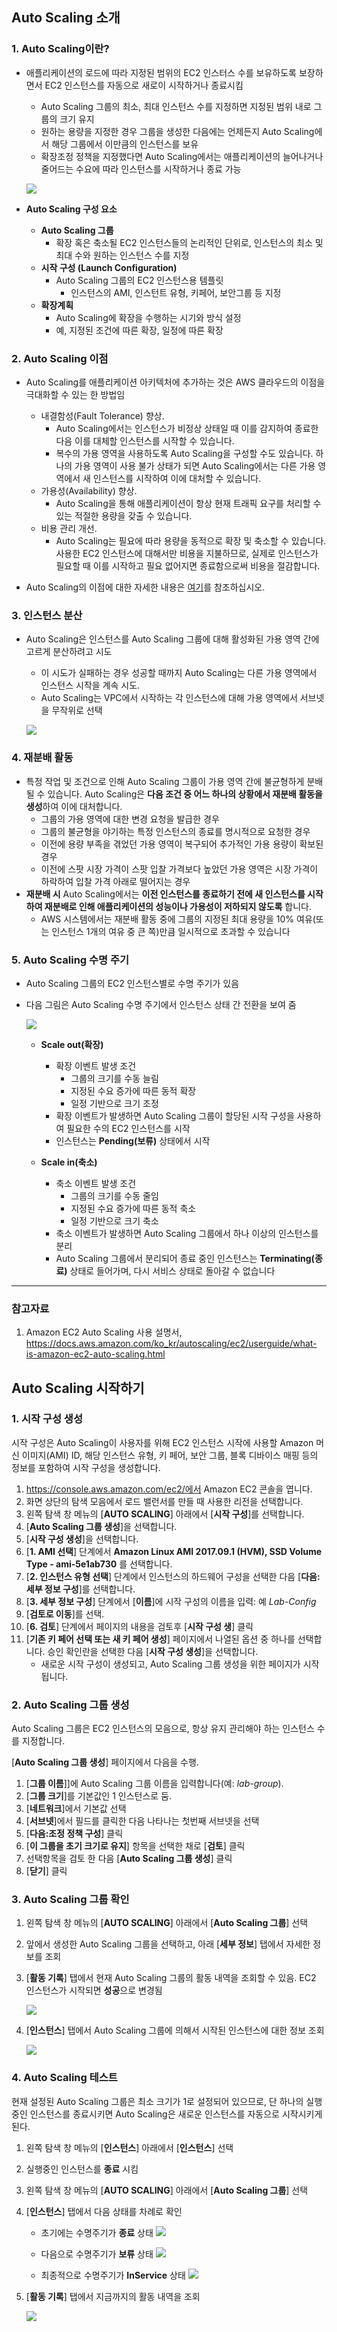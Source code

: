 ## Auto Scaling 소개

### 1. Auto Scaling이란?
- 애플리케이션의 로드에 따라 지정된 범위의 EC2 인스터스 수를 보유하도록 보장하면서 EC2 인스턴스를 자동으로 새로이 시작하거나 종료시킴
	- Auto Scaling 그룹의 최소, 최대 인스턴스 수를 지정하면 지정된 범위 내로 그룹의 크기 유지
	- 원하는 용량을 지정한 경우 그룹을 생성한 다음에는 언제든지 Auto Scaling에서 해당 그룹에서 이만큼의 인스턴스를 보유
	- 확장조정 정책을 지정했다면 Auto Scaling에서는 애플리케이션의 늘어나거나 줄어드는 수요에 따라 인스턴스를 시작하거나 종료 가능

	![](https://docs.aws.amazon.com/ko_kr/autoscaling/ec2/userguide/images/as-basic-diagram.png)

- **Auto Scaling 구성 요소**
	- **Auto Scaling 그룹**
		- 확장 혹은 축소될 EC2 인스턴스들의 논리적인 단위로, 인스턴스의 최소 및 최대 수와 원하는 인스턴스 수를 지정
	- **시작 구성 (Launch Configuration)**
		- Auto Scaling 그룹의 EC2 인스턴스용 템플릿
			- 인스턴스의 AMI, 인스턴트 유형, 키페어, 보안그룹 등 지정
	- **확장계획**
		- Auto Scaling에 확장을 수행하는 시기와 방식 설정
		- 예, 지정된 조건에 따른 확장, 일정에 따른 확장

### 2. Auto Scaling 이점
- Auto Scaling를 애플리케이션 아키텍처에 추가하는 것은 AWS 클라우드의 이점을 극대화할 수 있는 한 방법임
	- 내결함성(Fault Tolerance) 향상.
		- Auto Scaling에서는 인스턴스가 비정상 상태일 때 이를 감지하여 종료한 다음 이를 대체할 인스턴스를 시작할 수 있습니다.
		- 복수의 가용 영역을 사용하도록 Auto Scaling을 구성할 수도 있습니다. 하나의 가용 영역이 사용 불가 상태가 되면 Auto Scaling에서는 다른 가용 영역에서 새 인스턴스를 시작하여 이에 대처할 수 있습니다.
	- 가용성(Availability) 향상.
		- Auto Scaling을 통해 애플리케이션이 항상 현재 트래픽 요구를 처리할 수 있는 적절한 용량을 갖출 수 있습니다.
	- 비용 관리 개선.
		- Auto Scaling는 필요에 따라 용량을 동적으로 확장 및 축소할 수 있습니다. 사용한 EC2 인스턴스에 대해서만 비용을 지불하므로, 실제로 인스턴스가 필요할 때 이를 시작하고 필요 없어지면 종료함으로써 비용을 절감합니다.

- Auto Scaling의 이점에 대한 자세한 내용은 [여기](https://docs.aws.amazon.com/ko_kr/autoscaling/ec2/userguide/auto-scaling-benefits.html)를 참조하십시오.

### 3. 인스턴스 분산
- Auto Scaling은 인스턴스를 Auto Scaling 그룹에 대해 활성화된 가용 영역 간에 고르게 분산하려고 시도
	- 이 시도가 실패하는 경우 성공할 때까지 Auto Scaling는 다른 가용 영역에서 인스턴스 시작을 계속 시도.
	- Auto Scaling는 VPC에서 시작하는 각 인스턴스에 대해 가용 영역에서 서브넷을 무작위로 선택

 	![](https://docs.aws.amazon.com/ko_kr/autoscaling/ec2/userguide/images/as-sample-web-architecture-diagram-with-asgs-and-azs.png)

### 4. 재분배 활동
- 특정 작업 및 조건으로 인해 Auto Scaling 그룹이 가용 영역 간에 불균형하게 분배될 수 있습니다. Auto Scaling은 **다음 조건 중 어느 하나의 상황에서 재분배 활동을 생성**하여 이에 대처합니다.
	- 그룹의 가용 영역에 대한 변경 요청을 발급한 경우
	- 그룹의 불균형을 야기하는 특정 인스턴스의 종료를 명시적으로 요청한 경우
	- 이전에 용량 부족을 겪었던 가용 영역이 복구되어 추가적인 가용 용량이 확보된 경우
	- 이전에 스팟 시장 가격이 스팟 입찰 가격보다 높았던 가용 영역은 시장 가격이 하락하여 입찰 가격 아래로 떨어지는 경우
- **재분배 시** Auto Scaling에서는 **이전 인스턴스를 종료하기 전에 새 인스턴스를 시작하여 재분배로 인해 애플리케이션의 성능이나 가용성이 저하되지 않도록** 합니다.
	- AWS 시스템에서는 재분배 활동 중에 그룹의 지정된 최대 용량을 10% 여유(또는 인스턴스 1개의 여유 중 큰 쪽)만큼 일시적으로 초과할 수 있습니다

### 5. Auto Scaling 수명 주기
- Auto Scaling 그룹의 EC2 인스턴스별로 수명 주기가 있음
- 다음 그림은 Auto Scaling 수명 주기에서 인스턴스 상태 간 전환을 보여 줌

	![](https://docs.aws.amazon.com/ko_kr/autoscaling/ec2/userguide/images/auto_scaling_lifecycle.png)

	- **Scale out(확장)**
		- 확장 이벤트 발생 조건
			- 그룹의 크기를 수동 늘림
			- 지정된 수요 증가에 따른 동적 확장
			- 일정 기반으로 크기 조정
		- 확장 이벤트가 발생하면 Auto Scaling 그룹이 할당된 시작 구성을 사용하여 필요한 수의 EC2 인스턴스를 시작
		- 인스턴스는 **Pending(보류)** 상태에서 시작

	- **Scale in(축소)**
	 	- 축소 이벤트 발생 조건
			- 그룹의 크기를 수동 줄임
			- 지정된 수요 증가에 따른 동적 축소
			- 일정 기반으로 크기 축소
		- 축소 이벤트가 발생하면 Auto Scaling 그룹에서 하나 이상의 인스턴스를 분리
		- Auto Scaling 그룹에서 분리되어 종료 중인 인스턴스는 **Terminating(종료)** 상태로 들어가며, 다시 서비스 상태로 돌아갈 수 없습니다

---
### 참고자료
1. Amazon EC2 Auto Scaling 사용 설명서, https://docs.aws.amazon.com/ko_kr/autoscaling/ec2/userguide/what-is-amazon-ec2-auto-scaling.html


## Auto Scaling 시작하기

### 1. 시작 구성 생성
시작 구성은 Auto Scaling이 사용자를 위해 EC2 인스턴스 시작에 사용할 Amazon 머신 이미지(AMI) ID, 해당 인스턴스 유형, 키 페어, 보안 그룹, 블록 디바이스 매핑 등의 정보를 포함하여 시작 구성을 생성합니다.

1. https://console.aws.amazon.com/ec2/에서 Amazon EC2 콘솔을 엽니다.
2. 화면 상단의 탐색 모음에서 로드 밸런서를 만들 때 사용한 리전을 선택합니다.
3. 왼쪽 탐색 창 메뉴의 [**AUTO SCALING**] 아래에서 [**시작 구성**]를 선택합니다.
4. [**Auto Scaling 그룹 생성**]을 선택합니다.
5. [**시작 구성 생성**]을 선택합니다.
6. [**1. AMI 선택**] 단계에서 **Amazon Linux AMI 2017.09.1 (HVM), SSD Volume Type - ami-5e1ab730** 를 선택합니다.
7. [**2. 인스턴스 유형 선택**] 단계에서 인스턴스의 하드웨어 구성을 선택한 다음 [**다음: 세부 정보 구성**]를 선택합니다.
8. [**3. 세부 정보 구성**] 단계에서 [**이름**]에 시작 구성의 이름을 입력: 예 *Lab-Config*
9. [**검토로 이동**]를 선택.
10. [**6. 검토**] 단계에서 페이지의 내용을 검토후 [**시작 구성 생**] 클릭
11. [**기존 키 페어 선택 또는 새 키 페어 생성**] 페이지에서 나열된 옵션 중 하나를 선택합니다. 승인 확인란을 선택한 다음 [**시작 구성 생성**]을 선택합니다.
	- 새로운 시작 구성이 생성되고, Auto Scaling 그룹 생성을 위한 페이지가 시작됩니다.

### 2. Auto Scaling 그룹 생성
Auto Scaling 그룹은 EC2 인스턴스의 모음으로, 항상 유지 관리해야 하는 인스턴스 수를 지정합니다.

[**Auto Scaling 그룹 생성**] 페이지에서 다음을 수행.
1. [**그룹 이름**]]에 Auto Scaling 그룹 이름을 입력합니다(예: *lab-group*).
2. [**그룹 크기**]를 기본값인 1 인스턴스로 둠.
3. [**네트워크**]에서 기본값 선택
4. [**서브넷**]에서 필드를 클릭한 다음 나타나는 첫번째 서브넷을 선택
5. [**다음:조정 정책 구성**] 클릭
6. [**이 그룹을 초기 크기로 유지**] 항목을 선택한 채로 [**검토**] 클릭
7. 선택항목을 검토 한 다음 [**Auto Scaling 그룹 생성**] 클릭
8. [**닫기**] 클릭

### 3. Auto Scaling 그룹 확인
1. 왼쪽 탐색 창 메뉴의 [**AUTO SCALING**] 아래에서 [**Auto Scaling 그룹**] 선택
2. 앞에서 생성한 Auto Scaling 그룹을 선택하고, 아래 [**세부 정보**] 탭에서 자세한 정보를 조회
3. [**활동 기록**] 탭에서 현재 Auto Scaling 그룹의 활동 내역을 조회할 수 있음. EC2 인스턴스가 시작되면 **성공**으로 변경됨

	![](images/auto-scaling-activity-record.png)

4. [**인스턴스**] 탭에서 Auto Scaling 그룹에 의해서 시작된 인스턴스에 대한 정보 조회

	![](images/auto-scaling-instance-status.png)

### 4. Auto Scaling 테스트
현재 설정된 Auto Scaling 그룹은 최소 크기가 1로 설정되어 있으므로, 단 하나의 실행 중인 인스턴스를 종료시키면 Auto Scaling은 새로운 인스턴스를 자동으로 시작시키게 된다.

1. 왼쪽 탐색 창 메뉴의 [**인스턴스**] 아래에서 [**인스턴스**] 선택
2. 실행중인 인스턴스를 **종료** 시킴
3. 왼쪽 탐색 창 메뉴의 [**AUTO SCALING**] 아래에서 [**Auto Scaling 그룹**] 선택
4. [**인스턴스**] 탭에서 다음 상태를 차례로 확인
	- 초기에는 수명주기가 **종료** 상태
		![](images/auto-scaling-instance-terminating.png)

	- 다음으로 수명주기가 **보류** 상태
		![](images/auto-scaling-instance-pending.png)

	- 최종적으로 수명주기가 **InService** 상태
		![](images/auto-scaling-instance-inservice.png)
5. [**활동 기록**] 탭에서 지금까지의 활동 내역을 조회

	 ![](images/auto-scaling-launch-anew.png)
